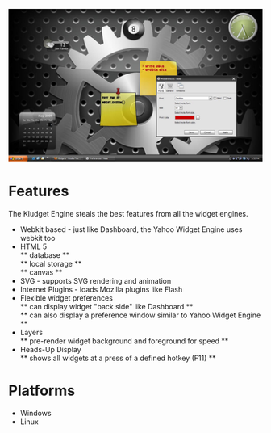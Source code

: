 ![screenshot](https://raw.githubusercontent.com/icedman/kludgets/master/screenshots/kludgets-preview.jpg)

# Features

The Kludget Engine steals the best features from all the widget engines.

- Webkit based - just like Dashboard, the Yahoo Widget Engine uses webkit too
- HTML 5  
  ** database **   
  ** local storage **  
  **  canvas **
- SVG - supports SVG rendering and animation
- Internet Plugins - loads Mozilla plugins like Flash
- Flexible widget preferences  
  ** can display widget "back side" like Dashboard **  
  ** can also display a preference window similar to Yahoo Widget Engine **  
- Layers  
  **  pre-render widget background and foreground for speed **   
- Heads-Up Display  
  ** shows all widgets at a press of a defined hotkey (F11) **

# Platforms
- Windows
- Linux

